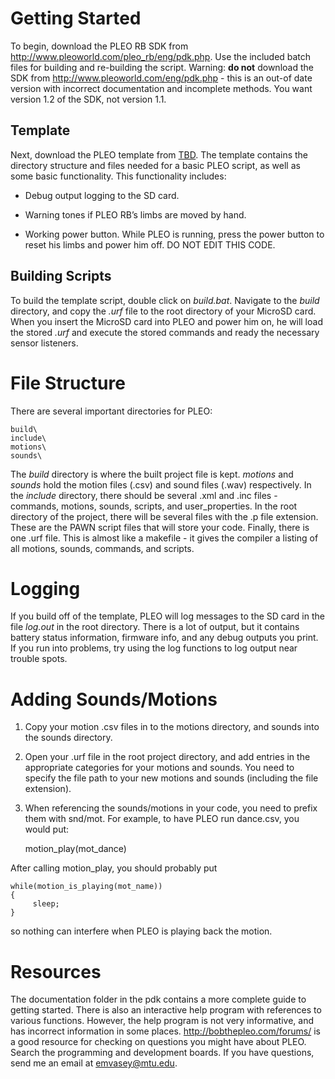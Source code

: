 Getting Started
===============

To begin, download the PLEO RB SDK from
<http://www.pleoworld.com/pleo_rb/eng/pdk.php>. Use the included batch
files for building and re-building the script. Warning: **do not**
download the SDK from <http://www.pleoworld.com/eng/pdk.php> - this is
an out-of date version with incorrect documentation and incomplete
methods. You want version 1.2 of the SDK, not version 1.1.

Template
--------

Next, download the PLEO template from [TBD](TBD). The template contains
the directory structure and files needed for a basic PLEO script, as
well as some basic functionality. This functionality includes:

-   Debug output logging to the SD card.

-   Warning tones if PLEO RB’s limbs are moved by hand.

-   Working power button. While PLEO is running, press the power button
    to reset his limbs and power him off. DO NOT EDIT THIS CODE.

Building Scripts
----------------

To build the template script, double click on *build.bat*. Navigate to
the *build* directory, and copy the *.urf* file to the root directory of
your MicroSD card. When you insert the MicroSD card into PLEO and power
him on, he will load the stored *.urf* and execute the stored commands
and ready the necessary sensor listeners.

File Structure
==============

There are several important directories for PLEO:

    build\
    include\
    motions\
    sounds\
            

The *build* directory is where the built project file is kept. *motions*
and *sounds* hold the motion files (.csv) and sound files (.wav)
respectively. In the *include* directory, there should be several .xml
and .inc files - commands, motions, sounds, scripts, and
user\_properties. In the root directory of the project, there will be
several files with the .p file extension. These are the PAWN script
files that will store your code. Finally, there is one .urf file. This
is almost like a makefile - it gives the compiler a listing of all
motions, sounds, commands, and scripts.

Logging
=======

If you build off of the template, PLEO will log messages to the SD card
in the file *log.out* in the root directory. There is a lot of output,
but it contains battery status information, firmware info, and any debug
outputs you print. If you run into problems, try using the log functions
to log output near trouble spots.

Adding Sounds/Motions
=====================

1.  Copy your motion .csv files in to the motions directory, and sounds
    into the sounds directory.

2.  Open your .urf file in the root project directory, and add entries
    in the appropriate categories for your motions and sounds. You need
    to specify the file path to your new motions and sounds (including
    the file extension).

3.  When referencing the sounds/motions in your code, you need to prefix
    them with snd/mot. For example, to have PLEO run dance.csv, you
    would put:

    motion_play(mot_dance)
                        

After calling motion\_play, you should probably put

    while(motion_is_playing(mot_name))
    {
         sleep;
    }
        

so nothing can interfere when PLEO is playing back the motion.

Resources
=========

The documentation folder in the pdk contains a more complete guide to
getting started. There is also an interactive help program with
references to various functions. However, the help program is not very
informative, and has incorrect information in some places.
<http://bobthepleo.com/forums/> is a good resource for checking on
questions you might have about PLEO. Search the programming and
development boards. If you have questions, send me an
email at emvasey@mtu.edu.
